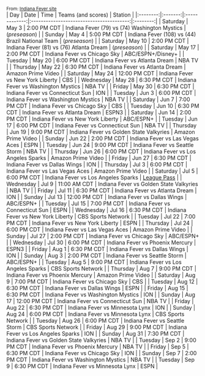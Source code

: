 <small>From: [Indiana Fever site](https://fever.wnba.com/schedule?season=2025&month=all&location=all&opponent=all)</small>  
|    Day   |   Date  |     Time      |                Teams (and scores)        |  Station |
|:--------:|:-------:|:-------------:|:----------------------------------------:|:--------:|
| Saturday | May 3 | 2:00 PM CDT | Indiana Fever (79) vs (74) Washington Mystics | (*preseason*) |
| Sunday | May 4 | 5:00 PM CDT | Indiana Fever (108) vs (44) Brazil National Team | (*preseason*) |
| Saturday | May 10 | 2:00 PM CDT | Indiana Fever  (81) vs (76) Atlanta Dream | (*preseason*) |
| Saturday | May 17 | 2:00 PM CDT | Indiana Fever vs Chicago Sky | ABC/ESPN+/Disney+ |
| Tuesday | May 20 | 6:00 PM CDT | Indiana Fever vs Atlanta Dream | NBA TV |
| Thursday | May 22 | 6:30 PM CDT | Indiana Fever vs Atlanta Dream | Amazon Prime Video |
| Saturday | May 24 | 12:00 PM CDT | Indiana Fever vs New York Liberty | CBS |
| Wednesday | May 28 | 6:30 PM CDT | Indiana Fever vs Washington Mystics | NBA TV |
| Friday | May 30 | 6:30 PM CDT | Indiana Fever vs Connecticut Sun | ION |
| Tuesday | Jun 3 | 6:00 PM CDT | Indiana Fever vs Washington Mystics | NBA TV |
| Saturday | Jun 7 | 7:00 PM CDT | Indiana Fever vs Chicago Sky | CBS |
| Tuesday | Jun 10 | 6:30 PM CDT | Indiana Fever vs Atlanta Dream | ESPN3 |
| Saturday | Jun 14 | 2:00 PM CDT | Indiana Fever vs New York Liberty | ABC/ESPN+ |
| Tuesday | Jun 17 | 6:00 PM CDT | Indiana Fever vs Connecticut Sun | NBA TV |
| Thursday | Jun 19 | 9:00 PM CDT | Indiana Fever vs Golden State Valkyries | Amazon Prime Video |
| Sunday | Jun 22 | 2:00 PM CDT | Indiana Fever vs Las Vegas Aces | ESPN |
| Tuesday | Jun 24 | 9:00 PM CDT | Indiana Fever vs Seattle Storm | NBA TV |
| Thursday | Jun 26 | 6:00 PM CDT | Indiana Fever vs Los Angeles Sparks | Amazon Prime Video |
| Friday | Jun 27 | 6:30 PM CDT | Indiana Fever vs Dallas Wings | ION |
| Thursday | Jul 3 | 6:00 PM CDT | Indiana Fever vs Las Vegas Aces | Amazon Prime Video |
| Saturday | Jul 5 | 6:00 PM CDT | Indiana Fever vs Los Angeles Sparks | [League Pass](https://www.wnba.com/leaguepass) |
| Wednesday | Jul 9 | 11:00 AM CDT | Indiana Fever vs Golden State Valkyries | NBA TV |
| Friday | Jul 11 | 6:30 PM CDT | Indiana Fever vs Atlanta Dream | ION |
| Sunday | Jul 13 | 12:00 PM CDT | Indiana Fever vs Dallas Wings | ABC/ESPN+ |
| Tuesday | Jul 15 | 7:00 PM CDT | Indiana Fever vs Connecticut Sun | ESPN |
| Wednesday | Jul 16 | 6:30 PM CDT | Indiana Fever vs New York Liberty | CBS Sports Network |
| Tuesday | Jul 22 | 7:00 PM CDT | Indiana Fever vs New York Liberty | ESPN |
| Thursday | Jul 24 | 6:00 PM CDT | Indiana Fever vs Las Vegas Aces | Amazon Prime Video |
| Sunday | Jul 27 | 2:00 PM CDT | Indiana Fever vs Chicago Sky | ABC/ESPN+ |
| Wednesday | Jul 30 | 6:00 PM CDT | Indiana Fever vs Phoenix Mercury | ESPN3 |
| Friday | Aug 1 | 6:30 PM CDT | Indiana Fever vs Dallas Wings | ION |
| Sunday | Aug 3 | 2:00 PM CDT | Indiana Fever vs Seattle Storm | ABC/ESPN+ |
| Tuesday | Aug 5 | 9:00 PM CDT | Indiana Fever vs Los Angeles Sparks | CBS Sports Network |
| Thursday | Aug 7 | 9:00 PM CDT | Indiana Fever vs Phoenix Mercury | Amazon Prime Video |
| Saturday | Aug 9 | 7:00 PM CDT | Indiana Fever vs Chicago Sky | CBS |
| Tuesday | Aug 12 | 6:30 PM CDT | Indiana Fever vs Dallas Wings | ESPN |
| Friday | Aug 15 | 6:30 PM CDT | Indiana Fever vs Washington Mystics | ION |
| Sunday | Aug 17 | 12:00 PM CDT | Indiana Fever vs Connecticut Sun | NBA TV |
| Friday | Aug 22 | 6:30 PM CDT | Indiana Fever vs Minnesota Lynx | ION |
| Sunday | Aug 24 | 6:00 PM CDT | Indiana Fever vs Minnesota Lynx | CBS Sports Network |
| Tuesday | Aug 26 | 6:00 PM CDT | Indiana Fever vs Seattle Storm | CBS Sports Network |
| Friday | Aug 29 | 9:00 PM CDT | Indiana Fever vs Los Angeles Sparks | ION |
| Sunday | Aug 31 | 7:30 PM CDT | Indiana Fever vs Golden State Valkyries | NBA TV |
| Tuesday | Sep 2 | 9:00 PM CDT | Indiana Fever vs Phoenix Mercury | NBA TV |
| Friday | Sep 5 | 6:30 PM CDT | Indiana Fever vs Chicago Sky | ION |
| Sunday | Sep 7 | 2:00 PM CDT | Indiana Fever vs Washington Mystics | NBA TV |
| Tuesday | Sep 9 | 6:30 PM CDT | Indiana Fever vs Minnesota Lynx | ESPN |
